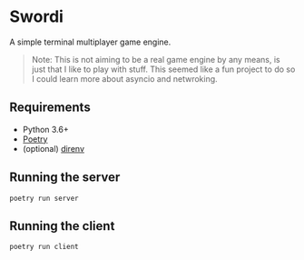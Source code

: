 Swordi
======

A simple terminal multiplayer game engine.

> Note: This is not aiming to be a real game engine by any means, is just that I like to play with stuff.
> This seemed like a fun project to do so I could learn more about asyncio and netwroking.

## Requirements

- Python 3.6+
- [Poetry](https://github.com/sdispater/poetry)
- (optional) [direnv](https://github.com/direnv/direnv)

## Running the server

```
poetry run server
```

## Running the client

```
poetry run client
```
